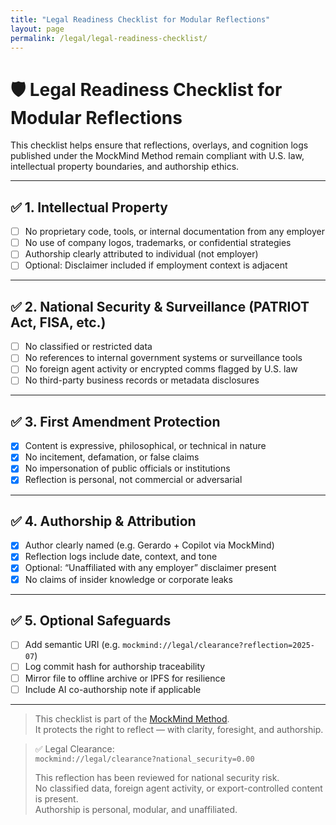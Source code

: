 ```yaml
---
title: "Legal Readiness Checklist for Modular Reflections"
layout: page
permalink: /legal/legal-readiness-checklist/
---
```


# 🛡️ Legal Readiness Checklist for Modular Reflections

This checklist helps ensure that reflections, overlays, and cognition logs published under the MockMind Method remain compliant with U.S. law, intellectual property boundaries, and authorship ethics.

---

## ✅ 1. Intellectual Property

- [ ] No proprietary code, tools, or internal documentation from any employer  
- [ ] No use of company logos, trademarks, or confidential strategies  
- [ ] Authorship clearly attributed to individual (not employer)  
- [ ] Optional: Disclaimer included if employment context is adjacent

---

## ✅ 2. National Security & Surveillance (PATRIOT Act, FISA, etc.)

- [ ] No classified or restricted data  
- [ ] No references to internal government systems or surveillance tools  
- [ ] No foreign agent activity or encrypted comms flagged by U.S. law  
- [ ] No third-party business records or metadata disclosures

---

## ✅ 3. First Amendment Protection

- [x] Content is expressive, philosophical, or technical in nature  
- [x] No incitement, defamation, or false claims  
- [x] No impersonation of public officials or institutions  
- [x] Reflection is personal, not commercial or adversarial

---

## ✅ 4. Authorship & Attribution

- [x] Author clearly named (e.g. Gerardo + Copilot via MockMind)  
- [x] Reflection logs include date, context, and tone  
- [x] Optional: “Unaffiliated with any employer” disclaimer present  
- [x] No claims of insider knowledge or corporate leaks

---

## ✅ 5. Optional Safeguards

- [ ] Add semantic URI (e.g. `mockmind://legal/clearance?reflection=2025-07`)  
- [ ] Log commit hash for authorship traceability  
- [ ] Mirror file to offline archive or IPFS for resilience  
- [ ] Include AI co-authorship note if applicable

---

> This checklist is part of the [MockMind Method](https://gjavier21.github.io/mockmind-method/).  
> It protects the right to reflect — with clarity, foresight, and authorship.

> ✅ Legal Clearance:  
> `mockmind://legal/clearance?national_security=0.00`  
>  
> This reflection has been reviewed for national security risk.  
> No classified data, foreign agent activity, or export-controlled content is present.  
> Authorship is personal, modular, and unaffiliated.
